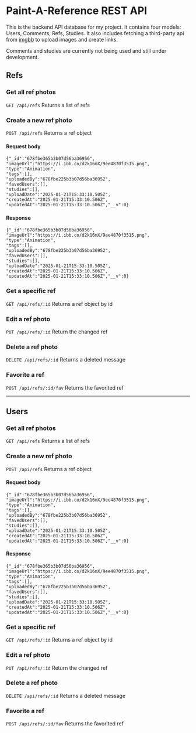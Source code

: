 # Paint-A-Reference REST API
This is the backend API database for my project. It contains four models: Users, Comments, Refs, Studies. It also includes fetching a third-party api from [imgbb](https://imgbb.com/) to upload images and create links.

Comments and studies are currently not being used and still under development.

## Refs
### Get all ref photos
`GET /api/refs`
    Returns a list of refs
    
### Create a new ref photo
`POST /api/refs`
    Returns a ref object
#### Request body
    {"_id":"678fbe365b3b07d56ba36956",
    "imageUrl":"https://i.ibb.co/d2k16mX/9ee4870f3515.png",
    "type":"Animation",
    "tags":[],
    "uploadedBy":"678fbe225b3b07d56ba36952",
    "favedUsers":[],
    "studies":[],
    "uploadDate":"2025-01-21T15:33:10.505Z",
    "createdAt":"2025-01-21T15:33:10.506Z",
    "updatedAt":"2025-01-21T15:33:10.506Z","__v":0}
#### Response
    {"_id":"678fbe365b3b07d56ba36956",
    "imageUrl":"https://i.ibb.co/d2k16mX/9ee4870f3515.png",
    "type":"Animation",
    "tags":[],
    "uploadedBy":"678fbe225b3b07d56ba36952",
    "favedUsers":[],
    "studies":[],
    "uploadDate":"2025-01-21T15:33:10.505Z",
    "createdAt":"2025-01-21T15:33:10.506Z",
    "updatedAt":"2025-01-21T15:33:10.506Z","__v":0}
    
### Get a specific ref
`GET /api/refs/:id`
    Returns a ref object by id
    
### Edit a ref photo
`PUT /api/refs/:id`
    Return the changed ref
    
### Delete a ref photo
`DELETE /api/refs/:id`
    Returns a deleted message

### Favorite a ref
`POST /api/refs/:id/fav`
    Returns the favorited ref

---

## Users
### Get all ref photos
`GET /api/refs`
    Returns a list of refs
    
### Create a new ref photo
`POST /api/refs`
    Returns a ref object
#### Request body
    {"_id":"678fbe365b3b07d56ba36956",
    "imageUrl":"https://i.ibb.co/d2k16mX/9ee4870f3515.png",
    "type":"Animation",
    "tags":[],
    "uploadedBy":"678fbe225b3b07d56ba36952",
    "favedUsers":[],
    "studies":[],
    "uploadDate":"2025-01-21T15:33:10.505Z",
    "createdAt":"2025-01-21T15:33:10.506Z",
    "updatedAt":"2025-01-21T15:33:10.506Z","__v":0}
#### Response
    {"_id":"678fbe365b3b07d56ba36956",
    "imageUrl":"https://i.ibb.co/d2k16mX/9ee4870f3515.png",
    "type":"Animation",
    "tags":[],
    "uploadedBy":"678fbe225b3b07d56ba36952",
    "favedUsers":[],
    "studies":[],
    "uploadDate":"2025-01-21T15:33:10.505Z",
    "createdAt":"2025-01-21T15:33:10.506Z",
    "updatedAt":"2025-01-21T15:33:10.506Z","__v":0}
    
### Get a specific ref
`GET /api/refs/:id`
    Returns a ref object by id
    
### Edit a ref photo
`PUT /api/refs/:id`
    Return the changed ref
    
### Delete a ref photo
`DELETE /api/refs/:id`
    Returns a deleted message

### Favorite a ref
`POST /api/refs/:id/fav`
    Returns the favorited ref





